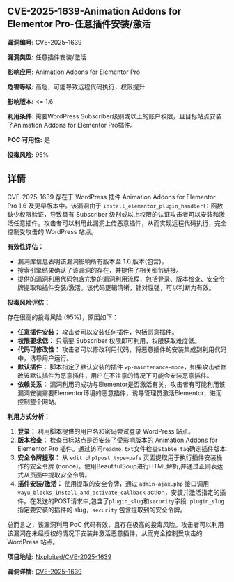 ## CVE-2025-1639-Animation Addons for Elementor Pro-任意插件安装/激活

**漏洞编号:** CVE-2025-1639

**漏洞类型:** 任意插件安装/激活

**影响应用:** Animation Addons for Elementor Pro

**危害等级:** 高危，可能导致远程代码执行，权限提升

**影响版本:** <= 1.6

**利用条件:** 需要WordPress Subscriber级别或以上的账户权限，且目标站点安装了Animation Addons for Elementor Pro插件。

**POC 可用性:** 是

**投毒风险:** 95%

## 详情

CVE-2025-1639 存在于 WordPress 插件 Animation Addons for Elementor Pro 1.6 及更早版本中。该漏洞由于 `install_elementor_plugin_handler()` 函数缺少权限验证，导致具有 Subscriber 级别或以上权限的认证攻击者可以安装和激活任意插件。攻击者可以利用此漏洞上传恶意插件，从而实现远程代码执行，完全控制受攻击的 WordPress 站点。

**有效性评估：**

*   漏洞库信息表明该漏洞影响所有版本至 1.6 版本(包含)。
*   搜索引擎结果确认了该漏洞的存在，并提供了相关细节链接。
*   提供的漏洞利用代码包含完整的漏洞利用流程，包括登录、版本检查、安全令牌提取和插件安装/激活。该代码逻辑清晰，针对性强，可以判断为有效。

**投毒风险评估：**

存在很高的投毒风险 (95%)，原因如下：

*   **任意插件安装：** 攻击者可以安装任何插件，包括恶意插件。
*   **权限要求低：** 只需要 Subscriber 权限即可利用，权限获取难度低。
*   **代码可修改性：** 攻击者可以修改利用代码，将恶意插件的安装集成到利用代码中，诱导用户运行。
*   **默认插件：** 脚本指定了默认安装的插件 `wp-maintenance-mode`，如果攻击者修改该默认插件为恶意插件，用户在不注意的情况下可能会安装恶意插件。
*   **依赖关系：** 漏洞利用的成功与Elementor是否激活有关，攻击者有可能利用该漏洞安装需要Elementor环境的恶意插件，诱导管理员激活Elementor，进而控制整个网站。

**利用方式分析：**

1.  **登录：** 利用脚本提供的用户名和密码尝试登录 WordPress 站点。
2.  **版本检查：** 检查目标站点是否安装了受影响版本的 Animation Addons for Elementor Pro 插件。通过访问`readme.txt`文件检查`Stable tag`确定插件版本
3.  **安全令牌提取：** 从 `edit.php?post_type=pafe` 页面提取用于执行插件安装操作的安全令牌 (nonce)。使用BeautifulSoup进行HTML解析,并通过正则表达式从页面中提取安全令牌。
4.  **插件安装/激活：** 使用提取的安全令牌，通过 `admin-ajax.php` 接口调用 `vayu_blocks_install_and_activate_callback` action，安装并激活指定的插件。在发送的POST请求中,包含了`plugin_slug`和`security`字段. `plugin_slug` 指定要安装的插件的 slug，`security` 包含提取到的安全令牌。

总而言之，该漏洞利用 PoC 代码有效，且存在极高的投毒风险。攻击者可以利用该漏洞在未经授权的情况下安装并激活恶意插件，从而完全控制受攻击的 WordPress 站点。

**项目地址:** [Nxploited/CVE-2025-1639](https://github.com/Nxploited/CVE-2025-1639)

**漏洞详情:** [CVE-2025-1639](https://nvd.nist.gov/vuln/detail/CVE-2025-1639)